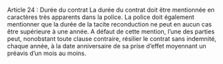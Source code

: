 Article 24 : Durée du contrat
La durée du contrat doit être mentionnée en caractères très apparents dans la police. La police doit également mentionner que la durée de la tacite reconduction ne peut en aucun cas être supérieure à une année.
A défaut de cette mention, l’une des parties peut, nonobstant toute clause contraire, résilier le contrat sans indemnité, chaque année, à la date anniversaire de sa prise d’effet moyennant un préavis d’un mois au moins.